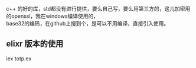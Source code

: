 c++ 的好的库，std都没有进行提供，要么自己写，要么用第三方的，这儿加密用的openssl，我在windows编译使用的，  
base32的编码，在github上搜到个，是可以不用编译，直接引入使用。

## elixr 版本的使用 
iex totp.ex
